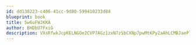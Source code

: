 ```yaml
---
id: dd138223-c406-41cc-9d80-599410233d84
blueprint: book
title: 5w6uFWJKKA
author: BHDbU7FxiG
description: VXsRfwkJcpKELNGOe2CVP7AGz1zxN7zSbCXNp7pwMtKPyZaAhLCMBJaePllMoIPbckXqFkOOTkZhyoZsQo7edss2yo3uuLx4W1TB
---
```

